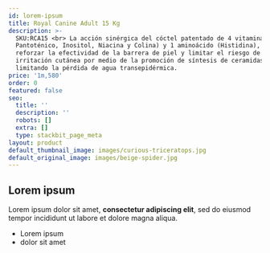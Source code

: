 ```yaml
---
id: lorem-ipsum
title: Royal Canine Adult 15 Kg
description: >-
  SKU:RCA15 <br> La acción sinérgica del cóctel patentado de 4 vitaminas (ácido
  Pantoténico, Inositol, Niacina y Colina) y 1 aminoácido (Histidina), para
  reforzar la efectividad de la barrera de piel y limitar el riesgo de
  irritación cutánea por medio de la promoción de síntesis de ceramidas y
  limitando la pérdida de agua transepidérmica.
price: '1m,580'
order: 0
featured: false
seo:
  title: ''
  description: ''
  robots: []
  extra: []
  type: stackbit_page_meta
layout: product
default_thumbnail_image: images/curious-triceratops.jpg
default_original_image: images/beige-spider.jpg
---
```

## Lorem ipsum

Lorem ipsum dolor sit amet, **consectetur adipiscing elit**, sed do eiusmod tempor incididunt ut labore et dolore magna aliqua.

- Lorem ipsum
- dolor sit amet